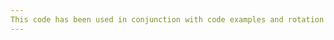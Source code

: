 ```yaml
---
This code has been used in conjunction with code examples and rotation files from the Earthbyte group to calculate an estimated maximal and conservative areal anoxic extent for the Toarcian Oceanic Anoxic Event and the OAE-2 in the Late Cretaceous period
---
```


